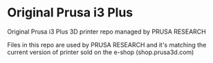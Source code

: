 # Original Prusa i3 Plus


Original Prusa i3 Plus 3D printer repo managed by PRUSA RESEARCH

Files in this repo are used by PRUSA RESEARCH and it's matching the current version of printer sold on the e-shop (shop.prusa3d.com)




